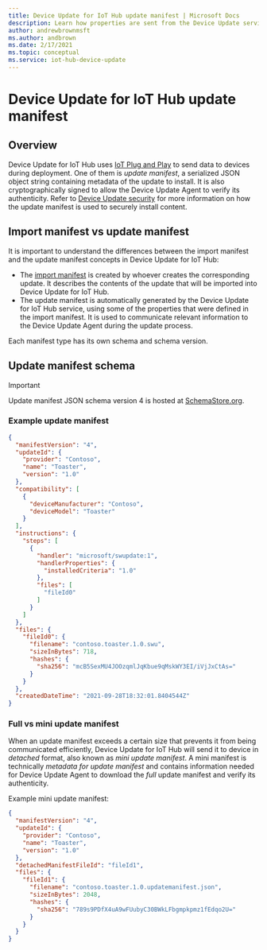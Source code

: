 ```yaml
---
title: Device Update for IoT Hub update manifest | Microsoft Docs
description: Learn how properties are sent from the Device Update service to the device during an update
author: andrewbrownmsft
ms.author: andbrown
ms.date: 2/17/2021
ms.topic: conceptual
ms.service: iot-hub-device-update
---
```



# Device Update for IoT Hub update manifest

## Overview

Device Update for IoT Hub uses [IoT Plug and Play](./device-update-plug-and-play.md) to send data to devices during deployment. One of them is _update manifest_, a serialized JSON object string containing metadata of the update to install. It is also cryptographically signed to allow the Device Update Agent to verify its authenticity. Refer to [Device Update security](./device-update-security.md) for more information on how the update manifest is used to securely install content.

## Import manifest vs update manifest

It is important to understand the differences between the import manifest and the update manifest concepts in Device Update for IoT Hub:

* The [import manifest](./import-concepts.md) is created by whoever creates the corresponding update. It describes the contents of the update that will be imported into Device Update for IoT Hub.
* The update manifest is automatically generated by the Device Update for IoT Hub service, using some of the properties that were defined in the import manifest. It is used to communicate relevant information to the Device Update Agent during the update process.

Each manifest type has its own schema and schema version.

## Update manifest schema

> [!IMPORTANT]
> Update manifest JSON schema version 4 is hosted at [SchemaStore.org](https://json.schemastore.org/azure-deviceupdate-update-manifest-4.json).

### Example update manifest

```JSON
{
  "manifestVersion": "4",
  "updateId": {
    "provider": "Contoso",
    "name": "Toaster",
    "version": "1.0"
  },
  "compatibility": [
    {
      "deviceManufacturer": "Contoso",
      "deviceModel": "Toaster"
    }
  ],
  "instructions": {
    "steps": [
      {
        "handler": "microsoft/swupdate:1",
        "handlerProperties": {
          "installedCriteria": "1.0"
        },
        "files": [
          "fileId0"
        ]
      }
    ]
  },
  "files": {
    "fileId0": {
      "filename": "contoso.toaster.1.0.swu",
      "sizeInBytes": 718,
      "hashes": {
        "sha256": "mcB5SexMU4JOOzqmlJqKbue9qMskWY3EI/iVjJxCtAs="
      }
    }
  },
  "createdDateTime": "2021-09-28T18:32:01.8404544Z"
}
```

### Full vs mini update manifest

When an update manifest exceeds a certain size that prevents it from being communicated efficiently, Device Update for IoT Hub will send it to device in _detached_ format, also known as _mini update manifest_. A mini manifest is technically _metadata for update manifest_ and contains information needed for Device Update Agent to download the _full_ update manifest and verify its authenticity.

Example mini update manifest:

```json
{
  "manifestVersion": "4",
  "updateId": {
    "provider": "Contoso",
    "name": "Toaster",
    "version": "1.0"
  },
  "detachedManifestFileId": "fileId1",
  "files": {
    "fileId1": {
      "filename": "contoso.toaster.1.0.updatemanifest.json",
      "sizeInBytes": 2048,
      "hashes": {
        "sha256": "789s9PDfX4uA9wFUubyC30BWkLFbgmpkpmz1fEdqo2U="
      }
    }
  }
}
```
